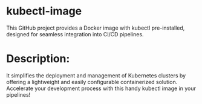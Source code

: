 # kubectl-image
This GitHub project provides a Docker image with kubectl pre-installed, designed for seamless integration into CI/CD pipelines.
# Description:
It simplifies the deployment and management of Kubernetes clusters by offering a lightweight and easily configurable containerized solution.
Accelerate your development process with this handy kubectl image in your pipelines!
